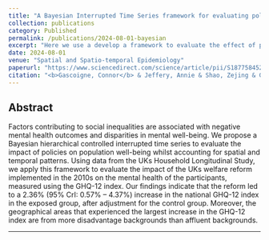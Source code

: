 ```yaml
---
title: "A Bayesian Interrupted Time Series framework for evaluating policy change on mental well-being: An application to England’s welfare reform"
collection: publications
category: Published
permalink: /publications/2024-08-01-bayesian
excerpt: "Here we use a develop a framework to evaluate the effect of policy on mental health."
date: 2024-08-01
venue: "Spatial and Spatio-temporal Epidemiology"
paperurl: "https://www.sciencedirect.com/science/article/pii/S1877584524000297"
citation: "<b>Gascoigne, Connor</b> & Jeffery, Annie & Shao, Zejing & Geneletti, Sara & Kirkbride, James B & Baio, Gianluca & Blangiardo, Marta. (2024). &quot;A Bayesian Interrupted Time Series framework for evaluating policy change on mental well-being: An application to England’s welfare reform.&quot; <i>Spatial and Spatio-temporal Epidemiology</i>. 100662."
---
```


## Abstract

Factors contributing to social inequalities are associated with negative mental health outcomes and disparities in mental well-being. We propose a Bayesian hierarchical controlled interrupted time series to evaluate the impact of policies on population well-being whilst accounting for spatial and temporal patterns. Using data from the UKs Household Longitudinal Study, we apply this framework to evaluate the impact of the UKs welfare reform implemented in the 2010s on the mental health of the participants, measured using the GHQ-12 index. Our findings indicate that the reform led to a 2.36% (95% CrI: 0.57% – 4.37%) increase in the national GHQ-12 index in the exposed group, after adjustment for the control group. Moreover, the geographical areas that experienced the largest increase in the GHQ-12 index are from more disadvantage backgrounds than affluent backgrounds.

***
